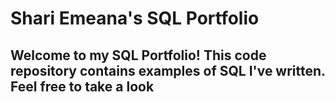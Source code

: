 # Shari Emeana's SQL Portfolio

## Welcome to my SQL Portfolio! This code repository contains examples of SQL I've written. Feel free to take a look

